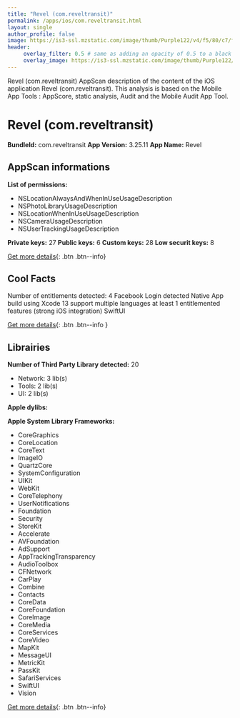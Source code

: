 ```yaml
---
title: "Revel (com.reveltransit)"
permalink: /apps/ios/com.reveltransit.html
layout: single
author_profile: false
image: https://is3-ssl.mzstatic.com/image/thumb/Purple122/v4/f5/80/c7/f580c790-e07e-79a2-e074-d45e23fc97d2/AppIcon-0-1x_U007emarketing-0-5-0-85-220.png/512x512bb.jpg
header: 
     overlay_filter: 0.5 # same as adding an opacity of 0.5 to a black background
     overlay_image: https://is3-ssl.mzstatic.com/image/thumb/Purple122/v4/f5/80/c7/f580c790-e07e-79a2-e074-d45e23fc97d2/AppIcon-0-1x_U007emarketing-0-5-0-85-220.png/512x512bb.jpg
---
```

Revel (com.reveltransit) AppScan description of the content of the iOS application Revel (com.reveltransit). This analysis is based on the Mobile App Tools : AppScore, static analysis, Audit and the Mobile Audit App Tool.

# Revel (com.reveltransit)

**BundleId:** com.reveltransit
**App Version:** 3.25.11
**App Name:** Revel


## AppScan informations 

**List of permissions:** 
- NSLocationAlwaysAndWhenInUseUsageDescription
- NSPhotoLibraryUsageDescription
- NSLocationWhenInUseUsageDescription
- NSCameraUsageDescription
- NSUserTrackingUsageDescription
  
  
**Private keys:** 27
**Public keys:** 6
**Custom keys:** 28
**Low securit keys:** 8
  
[Get more details](/pricing.html){: .btn .btn--info}

## Cool Facts

Number of entitlements detected: 4
Facebook Login detected
Native App
build using Xcode 13
support multiple languages
at least 1 entitlemented features (strong iOS integration)
SwiftUI
  
[Get more details](/pricing.html){: .btn .btn--info }

## Librairies 
**Number of Third Party Library detected:** 20
- Network: 3 lib(s)
- Tools: 2 lib(s)
- UI: 2 lib(s)


**Apple dylibs:**


**Apple System Library Frameworks:**
- CoreGraphics
- CoreLocation
- CoreText
- ImageIO
- QuartzCore
- SystemConfiguration
- UIKit
- WebKit
- CoreTelephony
- UserNotifications
- Foundation
- Security
- StoreKit
- Accelerate
- AVFoundation
- AdSupport
- AppTrackingTransparency
- AudioToolbox
- CFNetwork
- CarPlay
- Combine
- Contacts
- CoreData
- CoreFoundation
- CoreImage
- CoreMedia
- CoreServices
- CoreVideo
- MapKit
- MessageUI
- MetricKit
- PassKit
- SafariServices
- SwiftUI
- Vision


  
[Get more details](/pricing.html){: .btn .btn--info}

